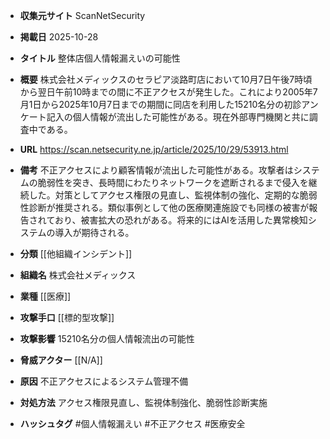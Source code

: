 - **収集元サイト**
ScanNetSecurity

- **掲載日**
2025-10-28

- **タイトル**
整体店個人情報漏えいの可能性

- **概要**
株式会社メディックスのセラピア淡路町店において10月7日午後7時頃から翌日午前10時までの間に不正アクセスが発生した。これにより2005年7月1日から2025年10月7日までの期間に同店を利用した15210名分の初診アンケート記入の個人情報が流出した可能性がある。現在外部専門機関と共に調査中である。

- **URL**
https://scan.netsecurity.ne.jp/article/2025/10/29/53913.html

- **備考**
不正アクセスにより顧客情報が流出した可能性がある。攻撃者はシステムの脆弱性を突き、長時間にわたりネットワークを遮断されるまで侵入を継続した。対策としてアクセス権限の見直し、監視体制の強化、定期的な脆弱性診断が推奨される。類似事例として他の医療関連施設でも同様の被害が報告されており、被害拡大の恐れがある。将来的にはAIを活用した異常検知システムの導入が期待される。

- **分類**
[[他組織インシデント]]

- **組織名**
株式会社メディックス

- **業種**
[[医療]]

- **攻撃手口**
[[標的型攻撃]]

- **攻撃影響**
15210名分の個人情報流出の可能性

- **脅威アクター**
[[N/A]]

- **原因**
不正アクセスによるシステム管理不備

- **対処方法**
アクセス権限見直し、監視体制強化、脆弱性診断実施

- **ハッシュタグ**
#個人情報漏えい #不正アクセス #医療安全
